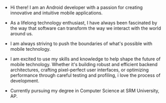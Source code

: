- Hi there! I am an Android developer with a passion for creating innovative and intuitive mobile applications.

- As a lifelong technology enthusiast, I have always been fascinated by the way that software can transform the way we interact with the world around us.

- I am always striving to push the boundaries of what's possible with mobile technology. 

- I am excited to use my skills and knowledge to help shape the future of mobile technology. Whether it's building robust and efficient backend architectures, crafting pixel-perfect user interfaces, or optimizing performance through careful testing and profiling, i love the process of development.

- Currently pursuing my degree in Computer Science at SRM University, AP.
